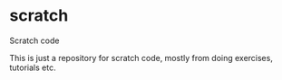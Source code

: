 # scratch
Scratch code

This is just a repository for scratch code, mostly from doing exercises, tutorials etc.
